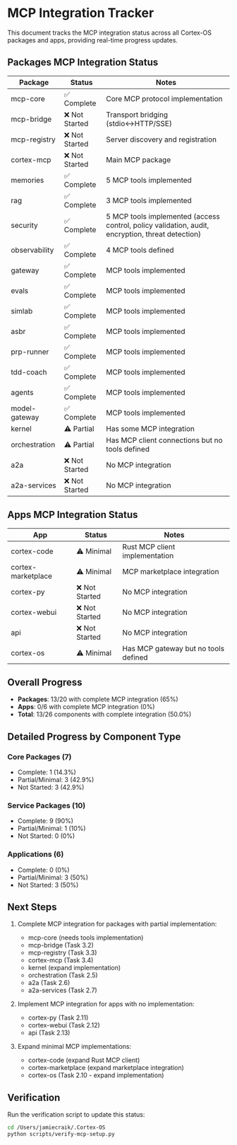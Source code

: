 # MCP Integration Tracker

This document tracks the MCP integration status across all Cortex-OS packages and apps, providing real-time progress updates.

## Packages MCP Integration Status

| Package | Status | Notes |
|---------|--------|-------|
| mcp-core | ✅ Complete | Core MCP protocol implementation |
| mcp-bridge | ❌ Not Started | Transport bridging (stdio↔HTTP/SSE) |
| mcp-registry | ❌ Not Started | Server discovery and registration |
| cortex-mcp | ❌ Not Started | Main MCP package |
| memories | ✅ Complete | 5 MCP tools implemented |
| rag | ✅ Complete | 3 MCP tools implemented |
| security | ✅ Complete | 5 MCP tools implemented (access control, policy validation, audit, encryption, threat detection) |
| observability | ✅ Complete | 4 MCP tools defined |
| gateway | ✅ Complete | MCP tools implemented |
| evals | ✅ Complete | MCP tools implemented |
| simlab | ✅ Complete | MCP tools implemented |
| asbr | ✅ Complete | MCP tools implemented |
| prp-runner | ✅ Complete | MCP tools implemented |
| tdd-coach | ✅ Complete | MCP tools implemented |
| agents | ✅ Complete | MCP tools implemented |
| model-gateway | ✅ Complete | MCP tools implemented |
| kernel | ⚠️ Partial | Has some MCP integration |
| orchestration | ⚠️ Partial | Has MCP client connections but no tools defined |
| a2a | ❌ Not Started | No MCP integration |
| a2a-services | ❌ Not Started | No MCP integration |

## Apps MCP Integration Status

| App | Status | Notes |
|-----|--------|-------|
| cortex-code | ⚠️ Minimal | Rust MCP client implementation |
| cortex-marketplace | ⚠️ Minimal | MCP marketplace integration |
| cortex-py | ❌ Not Started | No MCP integration |
| cortex-webui | ❌ Not Started | No MCP integration |
| api | ❌ Not Started | No MCP integration |
| cortex-os | ⚠️ Minimal | Has MCP gateway but no tools defined |

## Overall Progress

- **Packages**: 13/20 with complete MCP integration (65%)
- **Apps**: 0/6 with complete MCP integration (0%)
- **Total**: 13/26 components with complete integration (50.0%)

## Detailed Progress by Component Type

### Core Packages (7)

- Complete: 1 (14.3%)
- Partial/Minimal: 3 (42.9%)
- Not Started: 3 (42.9%)

### Service Packages (10)

- Complete: 9 (90%)
- Partial/Minimal: 1 (10%)
- Not Started: 0 (0%)

### Applications (6)

- Complete: 0 (0%)
- Partial/Minimal: 3 (50%)
- Not Started: 3 (50%)

## Next Steps

1. Complete MCP integration for packages with partial implementation:
   - mcp-core (needs tools implementation)
   - mcp-bridge (Task 3.2)
   - mcp-registry (Task 3.3)
   - cortex-mcp (Task 3.4)
   - kernel (expand implementation)
   - orchestration (Task 2.5)
   - a2a (Task 2.6)
   - a2a-services (Task 2.7)

2. Implement MCP integration for apps with no implementation:
   - cortex-py (Task 2.11)
   - cortex-webui (Task 2.12)
   - api (Task 2.13)

3. Expand minimal MCP implementations:
   - cortex-code (expand Rust MCP client)
   - cortex-marketplace (expand marketplace integration)
   - cortex-os (Task 2.10 - expand implementation)

## Verification

Run the verification script to update this status:

```bash
cd /Users/jamiecraik/.Cortex-OS
python scripts/verify-mcp-setup.py
```
